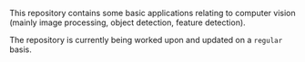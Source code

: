 This repository contains some basic applications relating to computer vision (mainly image processing, object detection, feature detection).

The repository is currently being worked upon and updated on a `regular` basis.
